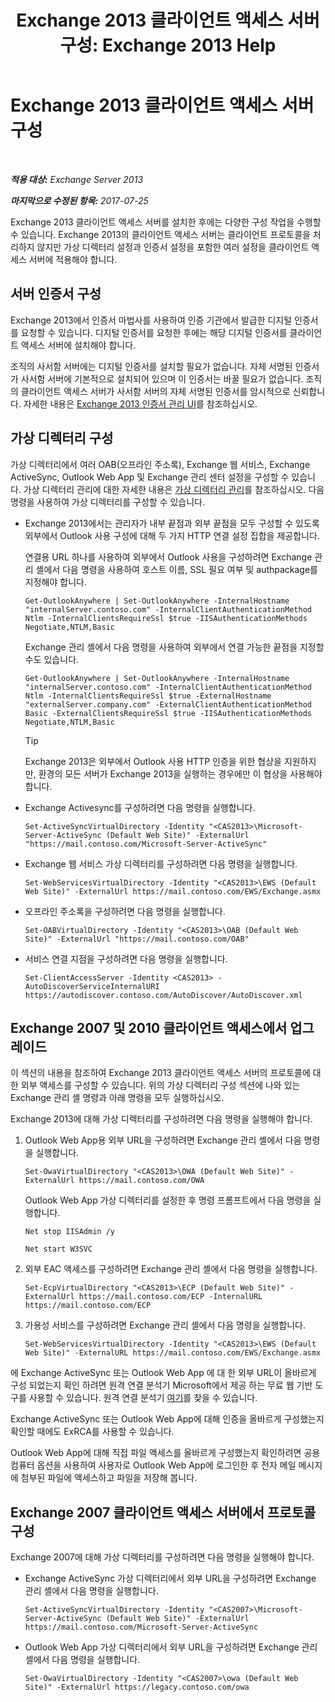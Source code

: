 ﻿---
title: 'Exchange 2013 클라이언트 액세스 서버 구성: Exchange 2013 Help'
TOCTitle: Exchange 2013 클라이언트 액세스 서버 구성
ms:assetid: 01432ae4-2a00-44a4-a4dd-4eb8d7e6cfae
ms:mtpsurl: https://technet.microsoft.com/ko-kr/library/Hh529912(v=EXCHG.150)
ms:contentKeyID: 50482377
ms.date: 05/22/2018
mtps_version: v=EXCHG.150
ms.translationtype: MT
---

# Exchange 2013 클라이언트 액세스 서버 구성

 

_**적용 대상:** Exchange Server 2013_

_**마지막으로 수정된 항목:** 2017-07-25_

Exchange 2013 클라이언트 액세스 서버를 설치한 후에는 다양한 구성 작업을 수행할 수 있습니다. Exchange 2013의 클라이언트 액세스 서버는 클라이언트 프로토콜을 처리하지 않지만 가상 디렉터리 설정과 인증서 설정을 포함한 여러 설정을 클라이언트 액세스 서버에 적용해야 합니다.

## 서버 인증서 구성

Exchange 2013에서 인증서 마법사를 사용하여 인증 기관에서 발급한 디지털 인증서를 요청할 수 있습니다. 디지털 인증서를 요청한 후에는 해당 디지털 인증서를 클라이언트 액세스 서버에 설치해야 합니다.

조직의 사서함 서버에는 디지털 인증서를 설치할 필요가 없습니다. 자체 서명된 인증서가 사서함 서버에 기본적으로 설치되어 있으며 이 인증서는 바꿀 필요가 없습니다. 조직의 클라이언트 액세스 서버가 사서함 서버의 자체 서명된 인증서를 암시적으로 신뢰합니다. 자세한 내용은 [Exchange 2013 인증서 관리 UI](exchange-2013-certificate-management-ui-exchange-2013-help.md)를 참조하십시오.

## 가상 디렉터리 구성

가상 디렉터리에서 여러 OAB(오프라인 주소록), Exchange 웹 서비스, Exchange ActiveSync, Outlook Web App 및 Exchange 관리 센터 설정을 구성할 수 있습니다. 가상 디렉터리 관리에 대한 자세한 내용은 [가상 디렉터리 관리](virtual-directory-management-exchange-2013-help.md)를 참조하십시오. 다음 명령을 사용하여 가상 디렉터리를 구성할 수 있습니다.

  - Exchange 2013에서는 관리자가 내부 끝점과 외부 끝점을 모두 구성할 수 있도록 외부에서 Outlook 사용 구성에 대해 두 가지 HTTP 연결 설정 집합을 제공합니다.
    
    연결용 URL 하나를 사용하여 외부에서 Outlook 사용을 구성하려면 Exchange 관리 셸에서 다음 명령을 사용하여 호스트 이름, SSL 필요 여부 및 authpackage를 지정해야 합니다.
    
        Get-OutlookAnywhere | Set-OutlookAnywhere -InternalHostname "internalServer.contoso.com" -InternalClientAuthenticationMethod Ntlm -InternalClientsRequireSsl $true -IISAuthenticationMethods Negotiate,NTLM,Basic
    
    Exchange 관리 셸에서 다음 명령을 사용하여 외부에서 연결 가능한 끝점을 지정할 수도 있습니다.
    
        Get-OutlookAnywhere | Set-OutlookAnywhere -InternalHostname "internalServer.contoso.com" -InternalClientAuthenticationMethod Ntlm -InternalClientsRequireSsl $true -ExternalHostname "externalServer.company.com" -ExternalClientAuthenticationMethod Basic -ExternalClientsRequireSsl $true -IISAuthenticationMethods Negotiate,NTLM,Basic
    

    > [!TIP]
    > Exchange 2013은 외부에서 Outlook 사용 HTTP 인증을 위한 협상을 지원하지만, 환경의 모든 서버가 Exchange 2013을 실행하는 경우에만 이 협상을 사용해야 합니다.



  - Exchange Activesync를 구성하려면 다음 명령을 실행합니다.
    
        Set-ActiveSyncVirtualDirectory -Identity "<CAS2013>\Microsoft-Server-ActiveSync (Default Web Site)" -ExternalUrl "https://mail.contoso.com/Microsoft-Server-ActiveSync"

  - Exchange 웹 서비스 가상 디렉터리를 구성하려면 다음 명령을 실행합니다.
    
        Set-WebServicesVirtualDirectory -Identity "<CAS2013>\EWS (Default Web Site)" -ExternalUrl https://mail.contoso.com/EWS/Exchange.asmx

  - 오프라인 주소록을 구성하려면 다음 명령을 실행합니다.
    
        Set-OABVirtualDirectory -Identity "<CAS2013>\OAB (Default Web Site)" -ExternalUrl "https://mail.contoso.com/OAB"

  - 서비스 연결 지점을 구성하려면 다음 명령을 실행합니다.
    
        Set-ClientAccessServer -Identity <CAS2013> -AutoDiscoverServiceInternalURI https://autodiscover.contoso.com/AutoDiscover/AutoDiscover.xml

## Exchange 2007 및 2010 클라이언트 액세스에서 업그레이드

이 섹션의 내용을 참조하여 Exchange 2013 클라이언트 액세스 서버의 프로토콜에 대한 외부 액세스를 구성할 수 있습니다. 위의 가상 디렉터리 구성 섹션에 나와 있는 Exchange 관리 셸 명령과 아래 명령을 모두 실행하십시오.

Exchange 2013에 대해 가상 디렉터리를 구성하려면 다음 명령을 실행해야 합니다.

1.  Outlook Web App용 외부 URL을 구성하려면 Exchange 관리 셸에서 다음 명령을 실행합니다.
    
        Set-OwaVirtualDirectory "<CAS2013>\OWA (Default Web Site)" -ExternalUrl https://mail.contoso.com/OWA
    
    Outlook Web App 가상 디렉터리를 설정한 후 명령 프롬프트에서 다음 명령을 실행합니다.
    
        Net stop IISAdmin /y
    
        Net start W3SVC

2.  외부 EAC 액세스를 구성하려면 Exchange 관리 셸에서 다음 명령을 실행합니다.
    
        Set-EcpVirtualDirectory "<CAS2013>\ECP (Default Web Site)" -ExternalUrl https://mail.contoso.com/ECP -InternalURL https://mail.contoso.com/ECP 

3.  가용성 서비스를 구성하려면 Exchange 관리 셸에서 다음 명령을 실행합니다.
    
        Set-WebServicesVirtualDirectory -Identity "<CAS2013>\EWS (Default Web Site)" -ExternalURL https://mail.contoso.com/EWS/Exchange.asmx

에 Exchange ActiveSync 또는 Outlook Web App 에 대 한 외부 URL이 올바르게 구성 되었는지 확인 하려면 원격 연결 분석기 Microsoft에서 제공 하는 무료 웹 기반 도구를 사용할 수 있습니다. 원격 연결 분석기 [여기](http://go.microsoft.com/fwlink/?linkid=154308)를 찾을 수 있습니다.

Exchange ActiveSync 또는 Outlook Web App에 대해 인증을 올바르게 구성했는지 확인할 때에도 ExRCA를 사용할 수 있습니다.

Outlook Web App에 대해 직접 파일 액세스를 올바르게 구성했는지 확인하려면 공용 컴퓨터 옵션을 사용하여 사용자로 Outlook Web App에 로그인한 후 전자 메일 메시지에 첨부된 파일에 액세스하고 파일을 저장해 봅니다.

## Exchange 2007 클라이언트 액세스 서버에서 프로토콜 구성

Exchange 2007에 대해 가상 디렉터리를 구성하려면 다음 명령을 실행해야 합니다.

  - Exchange ActiveSync 가상 디렉터리에서 외부 URL을 구성하려면 Exchange 관리 셸에서 다음 명령을 실행합니다.
    
        Set-ActiveSyncVirtualDirectory -Identity "<CAS2007>\Microsoft-Server-ActiveSync (Default Web Site)" -ExternalUrl https://mail.contoso.com/Microsoft-Server-ActiveSync

  - Outlook Web App 가상 디렉터리에서 외부 URL을 구성하려면 Exchange 관리 셸에서 다음 명령을 실행합니다.
    
        Set-OwaVirtualDirectory -Identity "<CAS2007>\owa (Default Web Site)" -ExternalUrl https://legacy.contoso.com/owa


